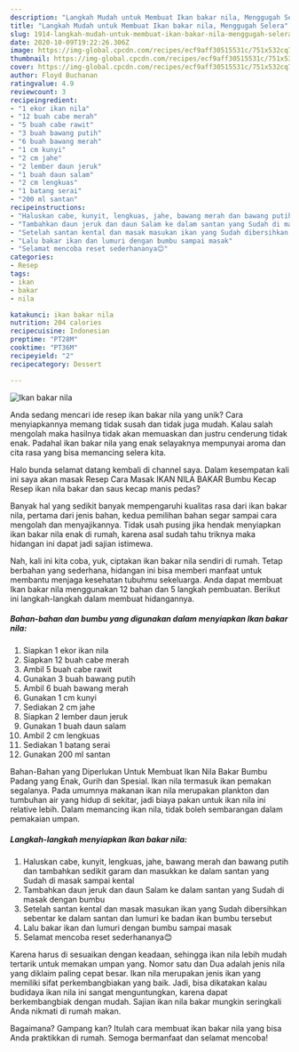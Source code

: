 ```yaml
---
description: "Langkah Mudah untuk Membuat Ikan bakar nila, Menggugah Selera"
title: "Langkah Mudah untuk Membuat Ikan bakar nila, Menggugah Selera"
slug: 1914-langkah-mudah-untuk-membuat-ikan-bakar-nila-menggugah-selera
date: 2020-10-09T19:22:26.306Z
image: https://img-global.cpcdn.com/recipes/ecf9aff30515531c/751x532cq70/ikan-bakar-nila-foto-resep-utama.jpg
thumbnail: https://img-global.cpcdn.com/recipes/ecf9aff30515531c/751x532cq70/ikan-bakar-nila-foto-resep-utama.jpg
cover: https://img-global.cpcdn.com/recipes/ecf9aff30515531c/751x532cq70/ikan-bakar-nila-foto-resep-utama.jpg
author: Floyd Buchanan
ratingvalue: 4.9
reviewcount: 3
recipeingredient:
- "1 ekor ikan nila"
- "12 buah cabe merah"
- "5 buah cabe rawit"
- "3 buah bawang putih"
- "6 buah bawang merah"
- "1 cm kunyi"
- "2 cm jahe"
- "2 lember daun jeruk"
- "1 buah daun salam"
- "2 cm lengkuas"
- "1 batang serai"
- "200 ml santan"
recipeinstructions:
- "Haluskan cabe, kunyit, lengkuas, jahe, bawang merah dan bawang putih dan tambahkan sedikit garam dan masukkan ke dalam santan yang Sudah di masak sampai kental"
- "Tambahkan daun jeruk dan daun Salam ke dalam santan yang Sudah di masak dengan bumbu"
- "Setelah santan kental dan masak masukan ikan yang Sudah dibersihkan sebentar ke dalam santan dan lumuri ke badan ikan bumbu tersebut"
- "Lalu bakar ikan dan lumuri dengan bumbu sampai masak"
- "Selamat mencoba reset sederhananya😊"
categories:
- Resep
tags:
- ikan
- bakar
- nila

katakunci: ikan bakar nila 
nutrition: 204 calories
recipecuisine: Indonesian
preptime: "PT28M"
cooktime: "PT36M"
recipeyield: "2"
recipecategory: Dessert

---
```



![Ikan bakar nila](https://img-global.cpcdn.com/recipes/ecf9aff30515531c/751x532cq70/ikan-bakar-nila-foto-resep-utama.jpg)

Anda sedang mencari ide resep ikan bakar nila yang unik? Cara menyiapkannya memang tidak susah dan tidak juga mudah. Kalau salah mengolah maka hasilnya tidak akan memuaskan dan justru cenderung tidak enak. Padahal ikan bakar nila yang enak selayaknya mempunyai aroma dan cita rasa yang bisa memancing selera kita.

Halo bunda selamat datang kembali di channel saya. Dalam kesempatan kali ini saya akan masak Resep Cara Masak IKAN NILA BAKAR Bumbu Kecap Resep ikan nila bakar dan saus kecap manis pedas?

Banyak hal yang sedikit banyak mempengaruhi kualitas rasa dari ikan bakar nila, pertama dari jenis bahan, kedua pemilihan bahan segar sampai cara mengolah dan menyajikannya. Tidak usah pusing jika hendak menyiapkan ikan bakar nila enak di rumah, karena asal sudah tahu triknya maka hidangan ini dapat jadi sajian istimewa.


Nah, kali ini kita coba, yuk, ciptakan ikan bakar nila sendiri di rumah. Tetap berbahan yang sederhana, hidangan ini bisa memberi manfaat untuk membantu menjaga kesehatan tubuhmu sekeluarga. Anda dapat membuat Ikan bakar nila menggunakan 12 bahan dan 5 langkah pembuatan. Berikut ini langkah-langkah dalam membuat hidangannya.

<!--inarticleads1-->

##### Bahan-bahan dan bumbu yang digunakan dalam menyiapkan Ikan bakar nila:

1. Siapkan 1 ekor ikan nila
1. Siapkan 12 buah cabe merah
1. Ambil 5 buah cabe rawit
1. Gunakan 3 buah bawang putih
1. Ambil 6 buah bawang merah
1. Gunakan 1 cm kunyi
1. Sediakan 2 cm jahe
1. Siapkan 2 lember daun jeruk
1. Gunakan 1 buah daun salam
1. Ambil 2 cm lengkuas
1. Sediakan 1 batang serai
1. Gunakan 200 ml santan


Bahan-Bahan yang Diperlukan Untuk Membuat Ikan Nila Bakar Bumbu Padang yang Enak, Gurih dan Spesial. Ikan nila termasuk ikan pemakan segalanya. Pada umumnya makanan ikan nila merupakan plankton dan tumbuhan air yang hidup di sekitar, jadi biaya pakan untuk ikan nila ini relative lebih. Dalam memancing ikan nila, tidak boleh sembarangan dalam pemakaian umpan. 

<!--inarticleads2-->

##### Langkah-langkah menyiapkan Ikan bakar nila:

1. Haluskan cabe, kunyit, lengkuas, jahe, bawang merah dan bawang putih dan tambahkan sedikit garam dan masukkan ke dalam santan yang Sudah di masak sampai kental
1. Tambahkan daun jeruk dan daun Salam ke dalam santan yang Sudah di masak dengan bumbu
1. Setelah santan kental dan masak masukan ikan yang Sudah dibersihkan sebentar ke dalam santan dan lumuri ke badan ikan bumbu tersebut
1. Lalu bakar ikan dan lumuri dengan bumbu sampai masak
1. Selamat mencoba reset sederhananya😊


Karena harus di sesuaikan dengan keadaan, sehingga ikan nila lebih mudah tertarik untuk memakan umpan yang. Nomor satu dan Dua adalah jenis nila yang diklaim paling cepat besar. Ikan nila merupakan jenis ikan yang memiliki sifat perkembangbiakan yang baik. Jadi, bisa dikatakan kalau budidaya ikan nila ini sangat menguntungkan, karena dapat berkembangbiak dengan mudah. Sajian ikan nila bakar mungkin seringkali Anda nikmati di rumah makan. 

Bagaimana? Gampang kan? Itulah cara membuat ikan bakar nila yang bisa Anda praktikkan di rumah. Semoga bermanfaat dan selamat mencoba!
